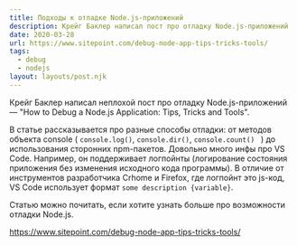 ```yaml
---
title: Подходы к отладке Node.js-приложений
description: Крейг Баклер написал пост про отладку Node.js-приложений
date: 2020-03-28
url: https://www.sitepoint.com/debug-node-app-tips-tricks-tools/
tags:
  - debug
  - nodejs
layout: layouts/post.njk
---
```

Крейг Баклер написал неплохой пост про отладку Node.js-приложений — "How to Debug a Node.js Application: Tips, Tricks and Tools".

В статье рассказывается про разные способы отладки: от методов объекта console ( `console.log()`, `console.dir()`, `console.count() ` ) до использования сторонних npm-пакетов. Довольно много инфы про VS Code. Например, он поддерживает логпойнты (логирование состояния приложения без изменения исходного кода программы). В отличие от инструментов разработчика Crhome и Firefox, где логпойнт это js-код, VS Code использует формат `some description {variable}`.

Cтатью можно почитать, если хотите узнать больше про возможности отладки Node.js.

https://www.sitepoint.com/debug-node-app-tips-tricks-tools/
